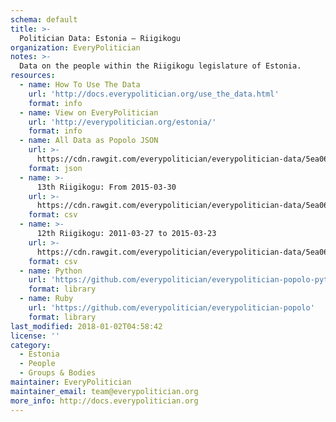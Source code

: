 ```yaml
---
schema: default
title: >-
  Politician Data: Estonia — Riigikogu
organization: EveryPolitician
notes: >-
  Data on the people within the Riigikogu legislature of Estonia.
resources:
  - name: How To Use The Data
    url: 'http://docs.everypolitician.org/use_the_data.html'
    format: info
  - name: View on EveryPolitician
    url: 'http://everypolitician.org/estonia/'
    format: info
  - name: All Data as Popolo JSON
    url: >-
      https://cdn.rawgit.com/everypolitician/everypolitician-data/5ea06dc30c192ce5b0faeb30886f0b04e042e0f3/data/Estonia/Riigikogu/ep-popolo-v1.0.json
    format: json
  - name: >-
      13th Riigikogu: From 2015-03-30
    url: >-
      https://cdn.rawgit.com/everypolitician/everypolitician-data/5ea06dc30c192ce5b0faeb30886f0b04e042e0f3/data/Estonia/Riigikogu/term-13.csv
    format: csv
  - name: >-
      12th Riigikogu: 2011-03-27 to 2015-03-23
    url: >-
      https://cdn.rawgit.com/everypolitician/everypolitician-data/5ea06dc30c192ce5b0faeb30886f0b04e042e0f3/data/Estonia/Riigikogu/term-12.csv
    format: csv
  - name: Python
    url: 'https://github.com/everypolitician/everypolitician-popolo-python'
    format: library
  - name: Ruby
    url: 'https://github.com/everypolitician/everypolitician-popolo'
    format: library
last_modified: 2018-01-02T04:58:42
license: ''
category:
  - Estonia
  - People
  - Groups & Bodies
maintainer: EveryPolitician
maintainer_email: team@everypolitician.org
more_info: http://docs.everypolitician.org
---
```


